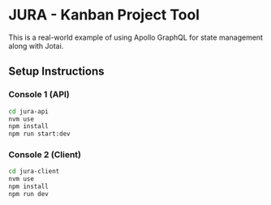 # JURA - Kanban Project Tool

This is a real-world example of using Apollo GraphQL for state management along with Jotai.

## Setup Instructions

### Console 1 (API)
```bash
cd jura-api
nvm use
npm install
npm run start:dev
```

### Console 2 (Client)
```bash
cd jura-client
nvm use
npm install
npm run dev
```
